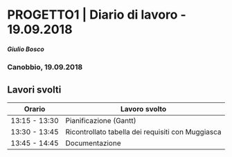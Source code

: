 

# PROGETTO1 | Diario di lavoro - 19.09.2018
##### Giulio Bosco
### Canobbio, 19.09.2018

## Lavori svolti


|Orario        |Lavoro svolto                 |
|--------------|------------------------------|
|13:15 - 13:30 |Pianificazione (Gantt)|
|13:30 - 13:45 |Ricontrollato tabella dei requisiti con Muggiasca |
|13:45 - 14:45 |Documentazione|